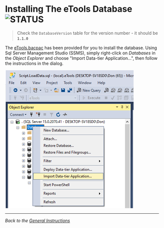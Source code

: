 # Installing The eTools Database ![STATUS](https://img.shields.io/badge/Status-V1.1.0-green?logo=jekyll)

> Check the `DatabaseVersion` table for the version number - it should be **`1.1.0`**

The [eTools.bacpac](./eTools2021.bacpac) has been provided for you to install the database. Using Sql Server Management Studio (SSMS), simply right-click on *Databases* in the *Object Explorer* and choose "Import Data-tier Application...", then follow the instructions in the dialog.

![BacPac Install](./ImportBacPac.png)

----

*Back to the [General Instructions](./../ReadMe.md)*
